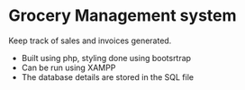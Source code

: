 # Grocery Management system
Keep track of sales and invoices generated.
- Built using php, styling done using bootsrtrap
- Can be run using XAMPP
- The database details are stored in the SQL file

